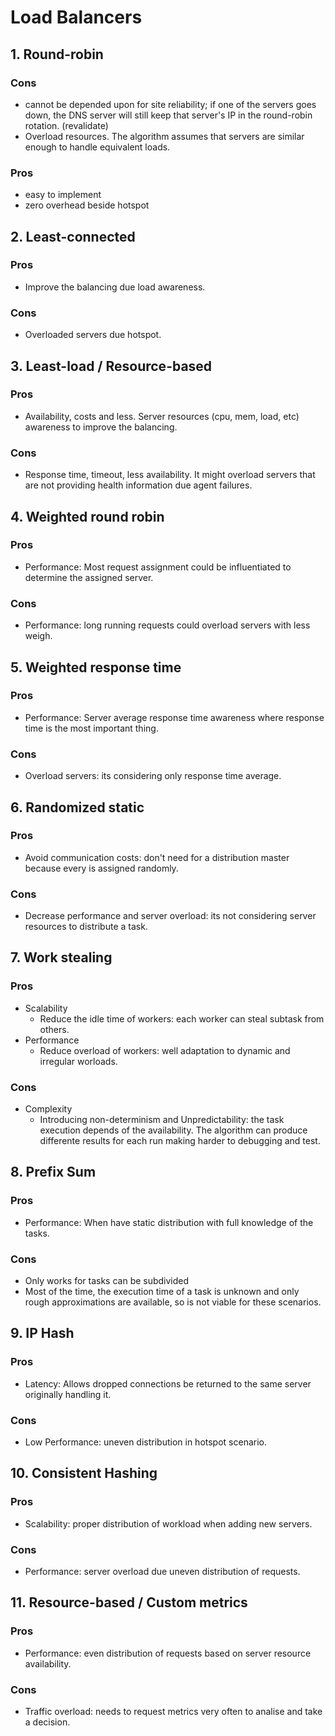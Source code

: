 # Load Balancers

## 1. Round-robin

### Cons

- cannot be depended upon for site reliability; if one of the servers goes down,
  the DNS server will still keep that server's IP in the round-robin rotation. (revalidate)
- Overload resources. The algorithm assumes that servers are similar enough to handle equivalent loads.

### Pros

- easy to implement
- zero overhead beside hotspot

## 2. Least-connected

### Pros

- Improve the balancing due load awareness.

### Cons

- Overloaded servers due hotspot.

## 3. Least-load / Resource-based

### Pros

- Availability, costs and less. Server resources (cpu, mem, load, etc) awareness to improve the balancing.

### Cons

- Response time, timeout, less availability. It might overload servers that are not providing health information due agent failures.

## 4. Weighted round robin

### Pros

- Performance: Most request assignment could be influentiated to determine the assigned server.

### Cons

- Performance: long running requests could overload servers with less weigh.

## 5. Weighted response time

### Pros

- Performance: Server average response time awareness where response time is the most important thing.

### Cons

- Overload servers: its considering only response time average.

## 6. Randomized static

### Pros

- Avoid communication costs: don't need for a distribution master because every is assigned randomly.

### Cons

- Decrease performance and server overload: its not considering server resources to distribute a task.


## 7. Work stealing

### Pros

- Scalability
  - Reduce the idle time of workers: each worker can steal subtask from others.
- Performance
    - Reduce overload of workers: well adaptation to dynamic and irregular worloads.

### Cons

- Complexity
  - Introducing non-determinism and Unpredictability: the task execution depends of the availability. The algorithm can produce differente results for each run making harder to debugging and test.


## 8. Prefix Sum

### Pros

- Performance: When have static distribution with full knowledge of the tasks.

### Cons

- Only works for tasks can be subdivided
- Most of the time, the execution time of a task is unknown and only rough approximations are available, so is not viable for these scenarios.


## 9. IP Hash

### Pros

- Latency: Allows dropped connections be returned to the same server originally handling it.

### Cons

- Low Performance: uneven distribution in hotspot scenario.

## 10. Consistent Hashing

### Pros

- Scalability: proper distribution of workload when adding new servers.

### Cons

- Performance: server overload due uneven distribution of requests.

## 11. Resource-based / Custom metrics

### Pros

- Performance: even distribution of requests based on server resource availability.

### Cons

- Traffic overload: needs to request metrics very often to analise and take a decision.


